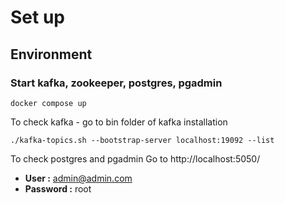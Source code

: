 # Set up 
## Environment 
### Start kafka, zookeeper, postgres, pgadmin
```
docker compose up
```
To check kafka - go to bin folder of kafka installation
```
./kafka-topics.sh --bootstrap-server localhost:19092 --list
```
To check postgres and pgadmin Go to http://localhost:5050/
* **User :** admin@admin.com
* **Password :** root
